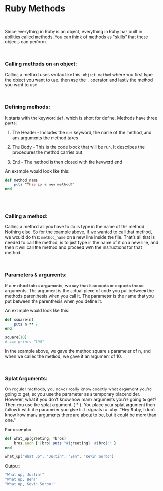# Ruby Methods

<br>

Since everything in Ruby is an object, everything in Ruby has built in abilities called methods. You can think of methods as "skills" that these objects can perform.

<br>

### Calling methods on an object:

Calling a method uses syntax like this: `object.method` where you first type the object you want to use, then use the `.` operator, and lastly the method you want to use

<br>

### Defining methods:

It starts with the keyword `def`, which is short for define. Methods have three parts:

1) The Header - Includes the `def` keyword, the name of the method, and any arguments the method takes

2) The Body - This is the code block that will be run. It describes the procedures the method carries out

3) End - The method is then closed with the keyword end



An example would look like this:

```ruby
def method_name
    puts “This is a new method!”
end
```

<br>
<br>

### Calling a method:

Calling a method all you have to do is type in the name of the method. Nothing else. So for the example above, if we wanted to call that method, we would do this: `method_name` on a new line inside the file. That’s all that is needed to call the method, is to just type in the name of it on a new line, and then it will call the method and proceed with the instructions for that method.

<br>

### Parameters & arguments:

If a method takes arguments, we say that it accepts  or expects those arguments. The argument is the actual piece of code you put between the methods parenthesis when you call it. The parameter is the name that you put between the parenthesis when you define it.

An example would look like this:

```ruby
def square(n)
    puts n ** 2
end

square(10)
# ==> prints “100”
```


In the example above, we gave the method square a parameter of n, and when we called the method, we gave it an argument of 10.

<br>

### Splat Arguments:

On regular methods, you never really know exactly what argument you’re going to get, so you use the parameter as a temporary placeholder. However, what if you don’t know how many arguments you’re going to get? Then you use the splat argument: ( * ). You place your splat argument then follow it with the parameter you give it. It signals to ruby: “Hey Ruby, I don’t know how many arguments there are about to be, but it could be more than one."

For example:

```ruby
def what_up(greeting, *bros)
    bros.each { |bro| puts "#{greeting}, #{bro}!" }
end

what_up("What up", "Justin", "Ben", "Kevin Sorbo")
```

Output:

```ruby
"What up, Justin!"
"What up, Ben!"
"What up, Kevin Sorbo!"
```
